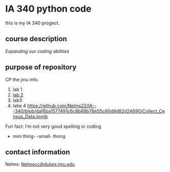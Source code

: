 # IA 340 python code

this is my IA 340 progect.

## course description  
*Expanding our coding abilities*

##  purpose of repository


CP the jmu info. 

1. lab 1
2. [lab 2](https://github.com/Nelms22/IA---340/blob/main/ThisisLAB2.ipynb)
3. lab3
4. labe 4 https://github.com/Nelms22/IA---340/blob/daf6ba1577491c6c8b89b78e55c60d9d82d24690/Collect_Census_Data.ipynb
   

Fun fact:
I'm not very good spelling or coding

- mini thing-
-small- thong 

## contact information

Nelms:
Nelmscc@dukes.jmu.edu
